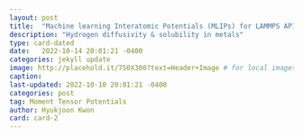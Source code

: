 ```yaml
---
layout: post
title:  "Machine learning Interatomic Potentials (MLIPs) for LAMMPS API"
description: "Hydrogen diffusivity & solubility in metals"
type: card-dated
date:   2022-10-14 20:01:21 -0400
categories: jekyll update
image: http://placehold.it/750X300?text=Header+Image # for local images, place in /assets/img/posts/
caption:
last-updated: 2022-10-10 20:01:21 -0400
categories: post
tag: Moment Tensor Potentials
author: Hyukjoon Kwon
card: card-2
---
```


